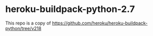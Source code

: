 # heroku-buildpack-python-2.7
This repo is a copy of https://github.com/heroku/heroku-buildpack-python/tree/v218
